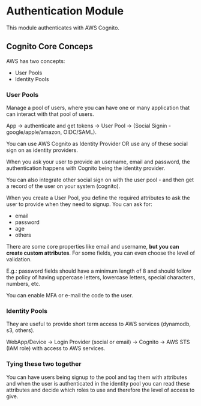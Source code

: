 # Authentication Module

This module authenticates with AWS Cognito.

## Cognito Core Conceps

AWS has two concepts:

- User Pools
- Identity Pools

### User Pools

Manage a pool of users, where you can have one or many application that can interact with that pool of users.

App -> authenticate and get tokens -> User Pool -> (Social Signin - google/apple/amazon, OIDC/SAML).

You can use AWS Cognito as Identity Provider OR use any of these social sign on as identity providers.

When you ask your user to provide an username, email and password, the authentication happens with Cognito being the identity provider.

You can also integrate other social sign on with the user pool - and then get a record of the user on your system (cognito).

When you create a User Pool, you define the required attributes to ask the user to provide when they need to signup. 
You can ask for:
- email
- password
- age
- others

There are some core properties like email and username, **but you can create custom attributes**. For some fields, you can even choose the level of validation. 

E.g.: password fields should have a minimum length of 8 and should follow the policy of having uppercase letters, lowercase letters, special characters, numbers, etc.

You can enable MFA or e-mail the code to the user.


### Identity Pools

They are useful to provide short term access to AWS services (dynamodb, s3, others).

WebApp/Device -> Login Provider (social or email) -> Cognito -> AWS STS (IAM role) with access to AWS services.


### Tying these two together

You can have users being signup to the pool and tag them with attributes and when the user is authenticated in the identity pool you can read these attributes and decide which roles to use and therefore the level of access to give.
